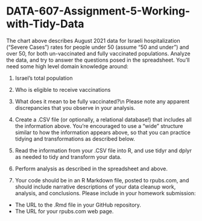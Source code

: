 # DATA-607-Assignment-5-Working-with-Tidy-Data
The chart above describes August 2021 data for Israeli hospitalization (“Severe Cases”) rates for people under 50 (assume “50 and under”) and over 50, for both un-vaccinated and fully vaccinated populations. Analyze the data, and try to answer the questions posed in the spreadsheet. You’ll need some high level domain knowledge around:
1. Israel’s total population
2. Who is eligible to receive vaccinations
3. What does it mean to be fully vaccinated?\n
Please note any apparent discrepancies that you observe in your analysis.

1. Create a .CSV file (or optionally, a relational database!) that includes all the information above. You’re encouraged to use a “wide” structure similar to how the information appears above, so that you can practice tidying and transformations as described below.
2. Read the information from your .CSV file into R, and use tidyr and dplyr as needed to tidy and transform your data.
3. Perform analysis as described in the spreadsheet and above.
4. Your code should be in an R Markdown file, posted to rpubs.com, and should include narrative
descriptions of your data cleanup work, analysis, and conclusions. Please include in your homework submission:
  - The URL to the .Rmd file in your GitHub repository.
  - The URL for your rpubs.com web page.
